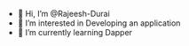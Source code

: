 - 👋 Hi, I’m @Rajeesh-Durai
- 👀 I’m interested in Developing an application
- 🌱 I’m currently learning Dapper

